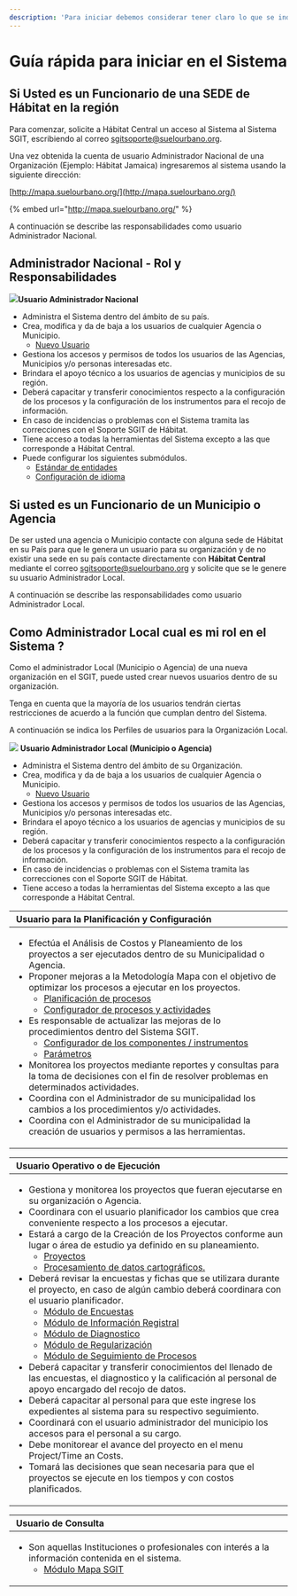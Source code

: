 ```yaml
---
description: 'Para iniciar debemos considerar tener claro lo que se indica a continuación:'
---
```


# Guía rápida para iniciar en el Sistema

## Si Usted es un Funcionario de una SEDE de Hábitat en la región

Para comenzar, solicite a Hábitat Central un acceso al Sistema al Sistema SGIT, escribiendo al correo sgitsoporte@suelourbano.org.

Una vez obtenida la cuenta de usuario Administrador Nacional de una Organización \(Ejemplo: Hábitat Jamaica\) ingresaremos al sistema usando la siguiente dirección:

[http://mapa.suelourbano.org/](http://mapa.suelourbano.org/)

{% embed url="http://mapa.suelourbano.org/" %}

A continuación se describe las responsabilidades como usuario Administrador Nacional.

## **Administrador Nacional - Rol y Responsabilidades**

  ![](.gitbook/assets/image%20%28227%29.png)**Usuario Administrador Nacional**

* Administra el Sistema  dentro del ámbito de su país.
* Crea, modifica  y da de baja a los usuarios de cualquier Agencia o Municipio.
  * [Nuevo Usuario](creando-una-nueva-cuenta.md)
* Gestiona los accesos y permisos de todos los usuarios de las Agencias, Municipios  y/o personas interesadas etc.
* Brindara el apoyo técnico a los usuarios de agencias y municipios de su región.
* Deberá capacitar y transferir conocimientos respecto a la configuración  de los procesos y la configuración de los instrumentos para el recojo de información.
* En caso de incidencias o problemas con el Sistema tramita las correcciones con el Soporte SGIT de Hábitat.
* Tiene acceso a todas la herramientas del Sistema excepto a las  que corresponde a Hábitat Central.
* Puede configurar los siguientes submódulos.
  *  [Estándar de entidades](modulo-de-configuracion-de-idioma/#estandar-de-entidades)
  * [Configuración de idioma](modulo-de-configuracion-de-idioma/#configuracion-de-idioma)

## Si usted es un Funcionario de un Municipio o Agencia

De ser usted una agencia o Municipio contacte con alguna sede de Hábitat  en su País para que le genera un usuario para su organización y de no existir una sede en su país contacte directamente con **Hábitat Central** mediante el correo sgitsoporte@suelourbano.org y solicite que se le genere su usuario Administrador Local.

A continuación se describe las responsabilidades como usuario Administrador Local.

## **Como Administrador Local cual es mi rol en el Sistema ?**

Como el administrador Local \(Municipio o Agencia\) de una nueva organización en el SGIT, puede usted crear nuevos usuarios dentro de su organización.

Tenga en cuenta que la mayoría de los usuarios tendrán ciertas restricciones de acuerdo a la función que cumplan dentro del Sistema.

A continuación se indica los Perfiles de usuarios para la Organización Local.

 ![](.gitbook/assets/image%20%28180%29.png) **Usuario Administrador Local \(Municipio o Agencia\)**

* Administra el Sistema  dentro del ámbito de su Organización.
* Crea, modifica  y da de baja a los usuarios de cualquier Agencia o Municipio.
  * [Nuevo Usuario](creando-una-nueva-cuenta.md)
* Gestiona los accesos y permisos de todos los usuarios de las Agencias, Municipios  y/o personas interesadas etc.
* Brindara el apoyo técnico a los usuarios de agencias y municipios de su región.
* Deberá capacitar y transferir conocimientos respecto a la configuración  de los procesos y la configuración de los instrumentos para el recojo de información.
* En caso de incidencias o problemas con el Sistema tramita las correcciones con el Soporte SGIT de Hábitat.
* Tiene acceso a todas la herramientas del Sistema excepto a las  que corresponde a Hábitat Central.



<table>
  <thead>
    <tr>
      <th style="text-align:left">
        <img src=".gitbook/assets/image (180).png" alt/> <b>Usuario para la Planificación y Configuración</b>
      </th>
    </tr>
  </thead>
  <tbody>
    <tr>
      <td style="text-align:left">
        <ul>
          <li>Efectúa el Análisis de Costos y Planeamiento de los proyectos a ser ejecutados
            dentro de su Municipalidad o Agencia.</li>
          <li>Proponer mejoras a la Metodología Mapa con el objetivo de optimizar los
            procesos a ejecutar en los proyectos.
            <ul>
              <li><a href="seguridad/planificacion-de-procesos.md">Planificación de procesos</a>
              </li>
              <li><a href="seguridad/configurador-de-procesos-y-actividades.md">Configurador de procesos y actividades</a>
              </li>
            </ul>
          </li>
          <li>Es responsable de actualizar las mejoras de lo procedimientos dentro del
            Sistema SGIT.
            <ul>
              <li><a href="seguridad/configurador-de-los-componente-instrumentos.md">Configurador de los componentes / instrumentos</a>
              </li>
              <li><a href="seguridad/parametros.md">Parámetros</a>
              </li>
            </ul>
          </li>
          <li>Monitorea los proyectos mediante reportes y consultas para la toma de
            decisiones con el fin de resolver problemas en determinados actividades.</li>
          <li>Coordina con el Administrador de su municipalidad los cambios a los procedimientos
            y/o actividades.</li>
          <li>Coordina con el Administrador de su municipalidad la creación de usuarios
            y permisos a las herramientas.</li>
        </ul>
      </td>
    </tr>
  </tbody>
</table><table>
  <thead>
    <tr>
      <th style="text-align:left"><b></b>
        <img src=".gitbook/assets/image (222).png" alt/> <b>Usuario Operativo o de Ejecución</b>
      </th>
    </tr>
  </thead>
  <tbody>
    <tr>
      <td style="text-align:left">
        <ul>
          <li>Gestiona y monitorea los proyectos que fueran ejecutarse en su organización
            o Agencia.</li>
          <li>Coordinara con el usuario planificador los cambios que crea conveniente
            respecto a los procesos a ejecutar.</li>
          <li>Estará a cargo de la Creación de los Proyectos conforme aun lugar o área
            de estudio ya definido en su planeamiento.
            <ul>
              <li><a href="proyectos.md">Proyectos</a>
              </li>
              <li><a href="procesamiento-de-datos-cartograficos..md">Procesamiento de datos cartográficos. </a> 
              </li>
            </ul>
          </li>
          <li>Deberá revisar la encuestas y fichas que se utilizara durante el proyecto,
            en caso de algún cambio deberá coordinara con el usuario planificador.
            <ul>
              <li><a href="modulo-de-configuracion/modulo-de-encuestas.md">Módulo de Encuestas</a>
              </li>
              <li><a href="modulo-de-configuracion/modulo-de-informacion-registral.md">Módulo de Información Registral</a>
              </li>
              <li><a href="modulo-de-configuracion/modulo-de-diagnostico.md">Módulo de Diagnostico</a>
              </li>
              <li><a href="modulo-de-configuracion/modulo-de-regularizacion.md">Módulo de Regularización</a>
              </li>
              <li><a href="modulo-de-configuracion/modulo-de-seguimiento-de-procesos.md">Módulo de Seguimiento de Procesos</a>
              </li>
            </ul>
          </li>
          <li>Deberá capacitar y transferir conocimientos del llenado de las encuestas,
            el diagnostico y la calificación al personal de apoyo encargado del recojo
            de datos.</li>
          <li>Deberá capacitar al personal para que este ingrese los expedientes al
            sistema para su respectivo seguimiento.</li>
          <li>Coordinará con el usuario administrador del municipio los accesos para
            el personal a su cargo.</li>
          <li>Debe monitorear el avance del proyecto en el menu Project/Time an Costs.</li>
          <li>Tomará las decisiones que sean necesaria para que el proyectos se ejecute
            en los tiempos y con costos planificados.</li>
        </ul>
      </td>
    </tr>
  </tbody>
</table><table>
  <thead>
    <tr>
      <th style="text-align:left">
        <img src=".gitbook/assets/image (252).png" alt/> <b>Usuario de Consulta</b>
      </th>
    </tr>
  </thead>
  <tbody>
    <tr>
      <td style="text-align:left">
        <ul>
          <li>Son aquellas Instituciones o profesionales con interés a la información
            contenida en el sistema.
            <ul>
              <li><a href="modulo-de-configuracion/modulo-mapa-sgit.md">Módulo  Mapa SGIT</a>
              </li>
            </ul>
          </li>
        </ul>
      </td>
    </tr>
  </tbody>
</table>

